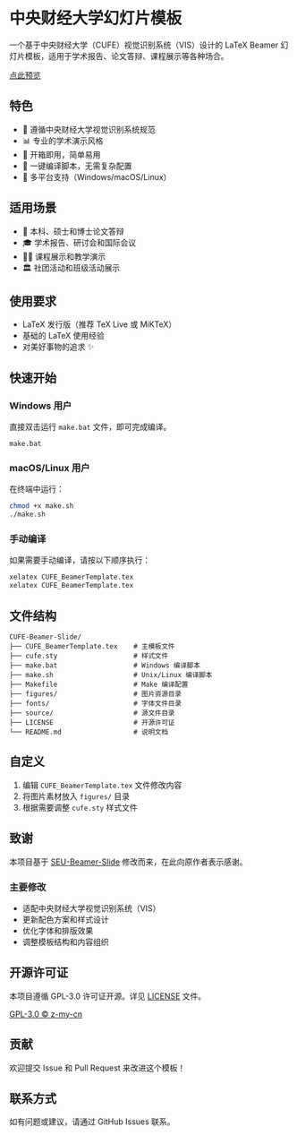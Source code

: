 # 中央财经大学幻灯片模板

一个基于中央财经大学（CUFE）视觉识别系统（VIS）设计的 LaTeX Beamer 幻灯片模板，适用于学术报告、论文答辩、课程展示等各种场合。

[点此预览](https://github.com/z-my-cn/CUFE-Beamer-Slide/blob/master/CUFE_BeamerTemplate.pdf)

## 特色

- 🎨 遵循中央财经大学视觉识别系统规范
- 📊 专业的学术演示风格
- 🔧 开箱即用，简单易用
- 🚀 一键编译脚本，无需复杂配置
- 📱 多平台支持（Windows/macOS/Linux）

## 适用场景

- 📖 本科、硕士和博士论文答辩
- 🎓 学术报告、研讨会和国际会议
- 👨‍🏫 课程展示和教学演示
- 🏛️ 社团活动和班级活动展示

## 使用要求

- LaTeX 发行版（推荐 TeX Live 或 MiKTeX）
- 基础的 LaTeX 使用经验
- 对美好事物的追求 ✨

## 快速开始

### Windows 用户

直接双击运行 `make.bat` 文件，即可完成编译。

```batch
make.bat
```

### macOS/Linux 用户

在终端中运行：

```bash
chmod +x make.sh
./make.sh
```

### 手动编译

如果需要手动编译，请按以下顺序执行：

```bash
xelatex CUFE_BeamerTemplate.tex
xelatex CUFE_BeamerTemplate.tex
```

## 文件结构

```
CUFE-Beamer-Slide/
├── CUFE_BeamerTemplate.tex    # 主模板文件
├── cufe.sty                   # 样式文件
├── make.bat                   # Windows 编译脚本
├── make.sh                    # Unix/Linux 编译脚本
├── Makefile                   # Make 编译配置
├── figures/                   # 图片资源目录
├── fonts/                     # 字体文件目录
├── source/                    # 源文件目录
├── LICENSE                    # 开源许可证
└── README.md                  # 说明文档
```

## 自定义

1. 编辑 `CUFE_BeamerTemplate.tex` 文件修改内容
2. 将图片素材放入 `figures/` 目录
3. 根据需要调整 `cufe.sty` 样式文件

## 致谢

本项目基于 [SEU-Beamer-Slide](https://github.com/wurahara/SEU-Beamer-Slide) 修改而来，在此向原作者表示感谢。

### 主要修改

- 适配中央财经大学视觉识别系统（VIS）
- 更新配色方案和样式设计
- 优化字体和排版效果
- 调整模板结构和内容组织

## 开源许可证

本项目遵循 GPL-3.0 许可证开源。详见 [LICENSE](LICENSE) 文件。

[GPL-3.0 © z-my-cn](https://github.com/z-my-cn/CUFE-Beamer-Slide/blob/master/LICENSE)

## 贡献

欢迎提交 Issue 和 Pull Request 来改进这个模板！

## 联系方式

如有问题或建议，请通过 GitHub Issues 联系。
